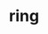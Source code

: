 ---
layout: smileys&emotion
title: ring
emoji: ring
permalink: 💍.html
image: assets/img/3moji/ring.png
---